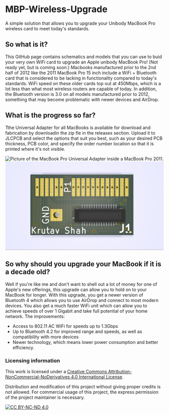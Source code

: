 # MBP-Wireless-Upgrade

A simple solution that allows you to upgrade your Unibody MacBook Pro wireless card to meet today's standards.

## So what is it?
This GitHub page contains schematics and models that you can use to buid your very own WiFi card to upgrade an Apple unibody MacBook Pro! (Not ready yet, but is coming soon.)
Macbooks manufactured prior to the 2nd half of 2012 like the 2011 MacBook Pro 15 inch include a WiFi + Bluetooth card that is considered to be lacking in functionality compared to today's standards. WiFi speed on these older cards top out at 450Mbps, which is a lot less than what most wireless routers are capable of today. In addition, the Bluetooth version is 3.0 on all models manufactured prior to 2012, something that may become problematic with newer devices and AirDrop.

## What is the progress so far?
Tthe Universal Adapter for all MacBooks is available for download and fabrication by downloadin the zip fle in the releases section. Upload it to JLCPCB and select the options that suit you best, such as your desired PCB thickness, PCB color, and specify the order number location so that it is printed where it's not visible. 

![Picture of the MacBook Pro Universal Adapter inside a MacBook Pro 2011.](/Images/InstalledMBPUniversalAdapter.jpg "Picture of the MacBook Pro Universal Adapter inside a MacBook Pro 2011.")
![Picture of the MacBook Pro Universal Adapter.](/Images/MBPUniversalAdapter.png "Picture of the MacBook Pro Universal Adapter.")

## So why should you upgrade your MacBook if it is a decade old?
Well if you're like me and don't want to shell out a lot of money for one of Apple's new offerings, this upgrade can allow you to hold on to your MacBook for longer. With this upgrade, you get a newer version of Bluetooth 4 which allows you to use AirDrop and connect to most modern devices. You also get a much faster WiFi unit which can allow you to achieve speeds of over 1 Gigabit and take full potential of your home network.
The improvements:
- Access to 802.11 AC WiFi for speeds up to 1.3Gbps
- Up to Bluetooth 4.2 for improved range and speeds, as well as compatibility with more devices
- Newer technology, which means lower power consumption and better efficiency.
  
### Licensing information
This work is licensed under a
[Creative Commons Attribution-NonCommercial-NoDerivatives 4.0 International License][cc-by-nc-nd].

Distribution and modification of this project without giving proper credits is not allowed. For commercial usage of this project, the express permission of the project maintainer is necessary.

[![CC BY-NC-ND 4.0][cc-by-nc-nd-image]][cc-by-nc-nd]

[cc-by-nc-nd]: http://creativecommons.org/licenses/by-nc-nd/4.0/
[cc-by-nc-nd-image]: https://licensebuttons.net/l/by-nc-nd/4.0/88x31.png
